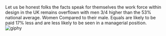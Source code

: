 Let us be honest folks the facts speak for themselves the work force within design in the UK remains overflown with men 3/4 higher than the 53% national average. Women Compared to their male. Equals are likely to be paid 17% less and are less likely to be seen in a managerial position.
![giphy](https://user-images.githubusercontent.com/94851382/143273172-72027e98-c789-4208-9843-500d14b29566.gif)




